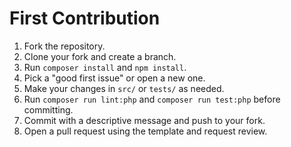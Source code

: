 # First Contribution

1. Fork the repository.
2. Clone your fork and create a branch.
3. Run `composer install` and `npm install`.
4. Pick a "good first issue" or open a new one.
5. Make your changes in `src/` or `tests/` as needed.
6. Run `composer run lint:php` and `composer run test:php` before committing.
7. Commit with a descriptive message and push to your fork.
8. Open a pull request using the template and request review.
